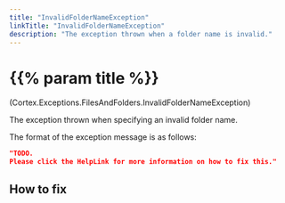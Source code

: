 ```yaml
---
title: "InvalidFolderNameException"
linkTitle: "InvalidFolderNameException"
description: "The exception thrown when a folder name is invalid."
---
```

# {{% param title %}}

<p class="namespace">(Cortex.Exceptions.FilesAndFolders.InvalidFolderNameException)</p>

The exception thrown when specifying an invalid folder name.

The format of the exception message is as follows:

```json
"TODO.
Please click the HelpLink for more information on how to fix this."
```

## How to fix